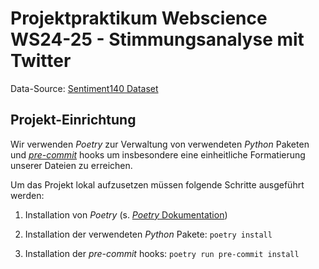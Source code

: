 # Projektpraktikum Webscience WS24-25 - Stimmungsanalyse mit Twitter

Data-Source: [Sentiment140 Dataset](https://www.kaggle.com/datasets/kazanova/sentiment140)

## Projekt-Einrichtung

Wir verwenden _Poetry_ zur Verwaltung von verwendeten _Python_ Paketen und [_pre-commit_](https://pre-commit.com/) hooks um insbesondere eine einheitliche Formatierung unserer Dateien zu erreichen.

Um das Projekt lokal aufzusetzen müssen folgende Schritte ausgeführt werden:

1. Installation von _Poetry_ (s. [_Poetry_ Dokumentation](https://python-poetry.org/docs/))

2. Installation der verwendeten _Python_ Pakete: `poetry install`

3. Installation der _pre-commit_ hooks: `poetry run pre-commit install`
